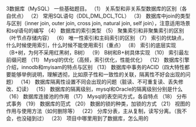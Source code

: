 3数据库（MySQL）
一些基础题目。
（1） 关系型和非关系型数据库的区别（各自优点）
（2） 常用SQL语句（DDL,DML,DCL,TCL）
（3） 数据库中join的类型与区别（inner join, outer join, cross join, natural join, self join），注意适用场景和sql语句的编写
（4） 数据库的索引类型
（5） 聚集索引和非聚集索引的区别（叶节点存储内容）
（6） 唯一性索引和主码索引的区别
（7） 索引的优缺点，什么时候使用索引，什么时候不能使用索引（重点）
（8） 索引的底层实现（B+树，为何不采用红黑树，B树）
（9） B树和B+树具体实现
（10） 索引最左前缀问题
（11） Mysql的优化（高频，索引优化，性能优化）
（12） 数据库引擎介绍，innodb和myisam的特点与区别
（13） 数据库中事务的ACID（四大特性都要能够举例说明，理解透彻，比如原子性和一致性的关联，隔离性不好会出现的问题）
（14） 数据库隔离性设置不同会出现的问题（脏读、不可重复读、丢失修改、幻读）
（15） 数据库的隔离级别，mysql和Oracle的隔离级别分别是什么
（16） 数据库连接池的作用
（17） Mysql的表空间方式，各自特点
（18） 分布式事务
（19） 数据库的范式
（20） 数据的锁的种类，加锁的方式
（21） 视图的作用与使用方法（如何删除等）
（22） 分库分表，主从复制，读写分离。（我不会，也没碰到过）
（23） 项目中哪里用到了数据库，怎么用的
